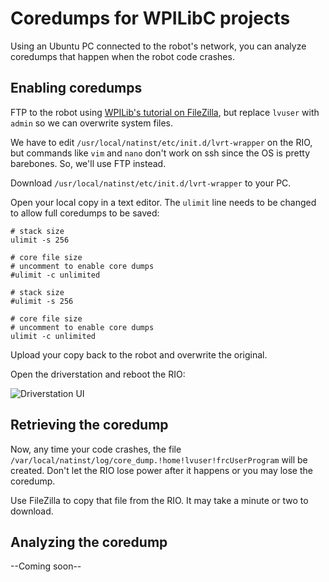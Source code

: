 # Coredumps for WPILibC projects

Using an Ubuntu PC connected to the robot's network, you can analyze coredumps that happen when the robot code crashes.

## Enabling coredumps

FTP to the robot using [WPILib's tutorial on FileZilla](https://docs.wpilib.org/en/stable/docs/software/roborio-info/roborio-ftp.html),
but replace `lvuser` with `admin` so we can overwrite system files.


We have to edit `/usr/local/natinst/etc/init.d/lvrt-wrapper` on the RIO, but commands like `vim` and `nano` don't work on ssh since the
OS is pretty barebones. So, we'll use FTP instead.

Download `/usr/local/natinst/etc/init.d/lvrt-wrapper` to your PC. 

Open your local copy in a text editor. The `ulimit` line needs to be changed to allow full coredumps to be saved:

```
# stack size
ulimit -s 256

# core file size
# uncomment to enable core dumps
#ulimit -c unlimited
```

```
# stack size
#ulimit -s 256

# core file size
# uncomment to enable core dumps
ulimit -c unlimited
```

Upload your copy back to the robot and overwrite the original.

Open the driverstation and reboot the RIO:

![Driverstation UI](https://mililanirobotics.gitbooks.io/frc-electrical-bible/content/Driver_Station/diagnostics.png)

## Retrieving the coredump

Now, any time your code crashes, the file `/var/local/natinst/log/core_dump.!home!lvuser!frcUserProgram` will be created.
Don't let the RIO lose power after it happens or you may lose the coredump.

Use FileZilla to copy that file from the RIO. It may take a minute or two to download.

## Analyzing the coredump

--Coming soon--

